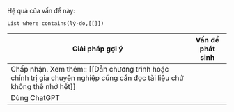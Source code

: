
Hệ quả của vấn đề này:
```dataview
List where contains(lý-do,[[]])
```

| Giải pháp gợi ý                                                                                                         | Vấn đề phát sinh |
| ----------------------------------------------------------------------------------------------------------------------- | ---------------- |
| Chấp nhận. Xem thêm:: [[Dẫn chương trình hoặc chính trị gia chuyên nghiệp cũng cần đọc tài liệu chứ không thể nhớ hết]] |                  |
| Dùng ChatGPT                                                                                                            |                  |


